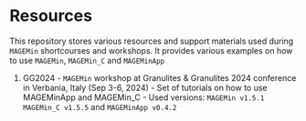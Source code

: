 # Resources

This repository stores various resources and support materials used during ``MAGEMin`` shortcourses and workshops. It provides various examples on how to use ``MAGEMin``, ``MAGEMin_C`` and ``MAGEMinApp``

1. GG2024 - ``MAGEMin`` workshop at Granulites & Granulites 2024 conference in Verbania, Italy (Sep 3-6, 2024) - Set of tutorials on how to use MAGEMinApp and MAGEMin_C - Used versions: ``MAGEMin v1.5.1`` ``MAGEMin_C v1.5.5`` and ``MAGEMinApp v0.4.2``
